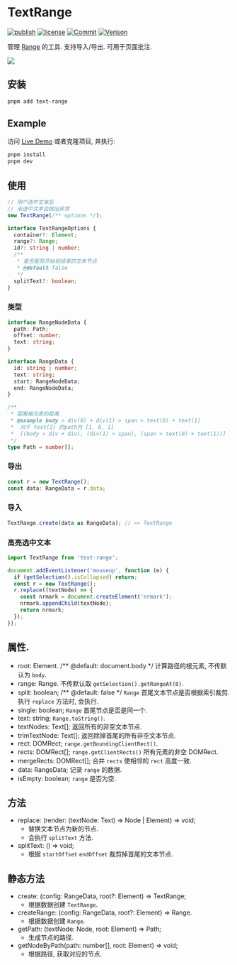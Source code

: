 # TextRange

[![publish](https://github.com/PinghuaZhuang/TextRange/actions/workflows/publish.yml/badge.svg)](https://github.com/PinghuaZhuang/TextRange/actions/workflows/publish.yml) [![license](https://img.shields.io/badge/license-MIT-blue.svg)](https://github.com/PinghuaZhuang/TextRange/blob/master/LICENSE) [![Commit](https://img.shields.io/github/last-commit/pinghuazhuang/TextRange.svg)](https://github.com/PinghuaZhuang/TextRange/commits/master) [![Verison](https://img.shields.io/npm/v/text-range.svg)](https://www.npmjs.com/package/text-range)

管理 [Range](https://developer.mozilla.org/zh-CN/docs/Web/API/Range) 的工具. 支持导入/导出. 可用于页面批注.

![](https://cdn.statically.io/gh/PinghuaZhuang/obsdian-note@images/images/text-range.7izj975w7u40.gif)

## 安装

```bash
pnpm add text-range
```

## Example

访问 [Live Demo](https://pinghuazhuang.github.io/comments/text-range/) 或者克隆项目, 并执行:

```bash
pnpm install
pnpm dev
```

## 使用

```ts
// 用户选中文本后
// 未选中文本会抛出异常
new TextRange(/** options */);

interface TextRangeOptions {
  container?: Element;
  range?: Range;
  id?: string | number;
  /**
   * 是否裁剪开始和结束的文本节点
   * @default false
   */
  splitText?: boolean;
}
```

### 类型

```ts
interface RangeNodeData {
  path: Path;
  offset: number;
  text: string;
}

interface RangeData {
  id: string | number;
  text: string;
  start: RangeNodeData;
  end: RangeNodeData;
}

/**
 * 距离根元素的距离
 * @example body > div(0) + div(1) > span > text(0) + text(1)
 *  对于 text(2) 的path为 [1, 0, 1]
 *  [(body > div + div), (div(1) > span), (span > text(0) + text(1))]
 */
type Path = number[];
```

### 导出

```ts
const r = new TextRange();
const data: RangeData = r.data;
```

### 导入

```ts
TextRange.create(data as RangeData); // => TextRange
```

### 高亮选中文本

```ts
import TextRange from 'text-range';

document.addEventListener('mouseup', function (e) {
  if (getSelection().isCollapsed) return;
  const r = new TextRange();
  r.replace((textNode) => {
    const nrmark = document.createElement('nrmark');
    nrmark.appendChild(textNode);
    return nrmark;
  });
});
```

## 属性.

+ root: Element. /** @default: document.body  */ 计算路径的根元素, 不传默认为 `body`.
+ range: Range. 不传默认取 `getSelection().getRangeAt(0)`.
+ split: boolean; /** @default: false  */  `Range` 首尾文本节点是否根据索引裁剪. 执行 `replace` 方法时, 会执行.
+ single: boolean; `Range` 首尾节点是否是同一个.
+ text: string; `Range.toString()`.
+ textNodes: Text[]; 返回所有的非空文本节点.
+ trimTextNode: Text[]; 返回除掉首尾的所有非空文本节点.
+ rect: DOMRect; `range.getBoundingClientRect()`.
+ rects: DOMRect[]; `range.getClientRects()` 所有元素的非空 DOMRect.
+ mergeRects: DOMRect[]; 合并 `rects` 使相邻的 `rect` 高度一致.
+ data: RangeData; 记录 `range` 的数据.
+ isEmpty: boolean; `range` 是否为空.

## 方法

+ replace: (render: (textNode: Text) => Node | Element) => void;
  + 替换文本节点为新的节点.
  + 会执行 `splitText` 方法.
+ splitText: () => void;
  + 根据 `startOffset` `endOffset` 裁剪掉首尾的文本节点.

## 静态方法

+ create: (config: RangeData, root?: Element) => TextRange;
  + 根据数据创建 `TextRange`.
+ createRange: (config: RangeData, root?: Element) => Range.
  + 根据数据创建 `Range`.
+ getPath: (textNode: Node, root: Element) => Path;
  + 生成节点的路径.
+ getNodeByPath(path: number[], root: Element) => void;
  + 根据路径, 获取对应的节点.

